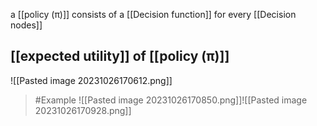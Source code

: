 a [[policy (π)]] consists of a [[Decision function]] for every [[Decision nodes]] 

## [[expected utility]] of [[policy (π)]] 
![[Pasted image 20231026170612.png]]

>	#Example 
>	![[Pasted image 20231026170850.png]]![[Pasted image 20231026170928.png]]
>	